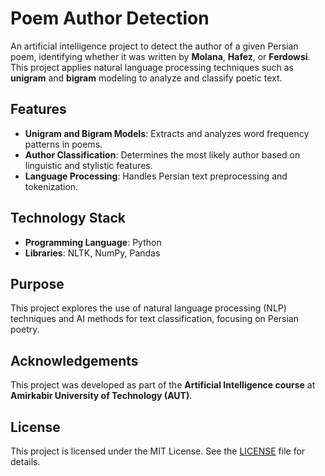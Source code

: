 # Poem Author Detection  

An artificial intelligence project to detect the author of a given Persian poem, identifying whether it was written by **Molana**, **Hafez**, or **Ferdowsi**. This project applies natural language processing techniques such as **unigram** and **bigram** modeling to analyze and classify poetic text.  

## Features  
- **Unigram and Bigram Models**: Extracts and analyzes word frequency patterns in poems.  
- **Author Classification**: Determines the most likely author based on linguistic and stylistic features.  
- **Language Processing**: Handles Persian text preprocessing and tokenization.  

## Technology Stack  
- **Programming Language**: Python  
- **Libraries**: NLTK, NumPy, Pandas  

## Purpose  
This project explores the use of natural language processing (NLP) techniques and AI methods for text classification, focusing on Persian poetry.  

## Acknowledgements  
This project was developed as part of the **Artificial Intelligence course** at **Amirkabir University of Technology (AUT)**.  

## License  
This project is licensed under the MIT License. See the [LICENSE](LICENSE) file for details.  

